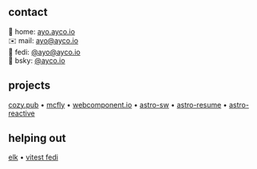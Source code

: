 <!--
> [!Note]
> Recently I have been more active in [SourceHut](https://sr.ht) for projects related to my [personal site](https://sr.ht/~ayoayco/personal-site).

## Some Links
- Website: [ayo.ayco.io](https://ayco.io)
- Blog: [ayos.blog](https://ayos.blog)
- Threads: https://ayco.io/threads
- RSS feeds:
  - [short posts](https://social.ayco.io/@ayo.rss)
  - [long posts](https://ayos.blog/feed.xml)
- Mail: [ayo@ayco.io](mailto:ayo@ayco.io)
- Social: [@ayo@ayco.io](https://social.ayco.io/@ayo)
- Others: https://ayo.so/cials

| Recent Contributions | Description |
| --- | --- |
| [McFly](https://ayco.io/gh/mcfly#readme) | A no-framework meta-framework for Web Components |
| [Cozy](https://ayco.io/gh/cozy#readme) | Privacy-respecting, content-focused app that helps users get to information they need |
| [Elk](https://github.com/elk-zone/elk#readme) | Nimble web client for Mastodon; see [features and improvements](elk.md) I worked on |
| [Astro Resume](https://www.npmjs.com/package/@ayco/astro-resume) | Utilities for sending primitive & complex values from the server to the client script with types preserved |
| [Astro Reactive](https://github.com/astro-reactive/astro-reactive#readme) | Exploration of simpler development patterns for complex use cases |
| [Web Component Base](https://www.npmjs.com/package/web-component-base) | Minimal JavaScript base class for creating custom elements easily |
| [Scalable Shoe Shop](https://ayco.io/gh/shoe-shop#readme) | A demonstration of using [Astro](https://astro.build) as shell for a micro-frontends architecture |

## Recognitions and News
- 📰 **Manila Bulletin (Dec. 20, 2021):** [Health Impact Hackathon](https://mb.com.ph/2021/10/20/health-impact-hackathon-deep-dives-into-how-to-deliver-crucial-health-information-to-internet-challenged-communities/)
  - worked on the hackathon platform as a consultant for Impact Hub Manila 
- 🏆 **BayanihanMaps: Global [Innovation Winner](https://blog.angular.dev/hack-for-good-6b500f1946a3) (Oct. 2019)** for the Hack for Good with Angular and NativeScript 2019
  - came up with the idea and the software architecture, then lead the development
- 🏆 **Innovation Award, HIRAYA, Infor Sinagtala Awards 2018**
  - was recognized for efforts that streamlined feature delivery and secured a big contract
- 📰 **ABS-CBN News (Dec. 11, 2015):** [Project NOAH launches WebSAFE](https://news.abs-cbn.com/nation/12/11/15/project-noah-launches-websafe)
  - managed the project, lead the developers and researchers, as well as align with stakeholders
- 📰 **ABS-CBN News (Jun. 30, 2014):** [Project NOAH identifies landslide-prone provinces](https://www.youtube.com/watch?v=LKrV6vtGZEA&ab_channel=ABS-CBNNews)
  - came in as a senior frontend engineer, as well as provide support during operations 
-->

## contact
🏡 home: [ayo.ayco.io](https://ayo.ayco.io) <br>
✉️ mail: ayo@ayco.io <br>
🐘 fedi: [@ayo@ayco.io](https://ayco.io/@ayo) <br>
🦋 bsky: [@ayco.io](https://bsky.app/profile/ayco.io) <br>

## projects
[cozy.pub](https://cozy.pub) • [mcfly](https://mcfly.js.org) • [webcomponent.io](https://webcomponent.io) • [astro-sw](https://ayco.io/n/@ayco/astro-sw) • [astro-resume](https://ayco.io/n/@ayco/astro-resume) • [astro-reactive](https://astro-reactive.js.org)

## helping out
[elk](https://elk.zone) • [vitest fedi](https://elk.zone/m.webtoo.ls/@vitest)

<!-- funds pending reconsideration
## Thank you!

| Sponsor | Support
|---|---|
| <p align="center"><a href="https://iodigital.com"><img src="./assets/logos/iO.jpeg" alt="iO Consultancy Logo" width="70" /><br>iO Consultancy</a></p> | Thanks for sponsoring hours I spend on my open source contributions!
| <p align="center"><a href="https://ko-fi.com/home/coffeeshop?txid=e8f89e5e-fb7e-45db-a3c5-dc8fb0c06ff4"><img src="https://ko-fi.com/img/anon11.png?v=10" alt="surrealnative ko-fi photo" width="70" /><br>surrealnative</a></p> | Thanks for the one-time support!
-->
